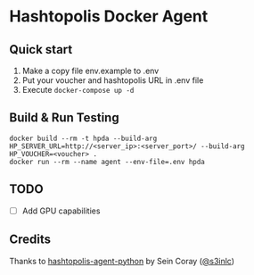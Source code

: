 # Hashtopolis Docker Agent

## Quick start
1. Make a copy file env.example to .env
2. Put your voucher and hashtopolis URL in .env file
3. Execute `docker-compose up -d`

## Build & Run Testing 
```
docker build --rm -t hpda --build-arg HP_SERVER_URL=http://<server_ip>:<server_port>/ --build-arg HP_VOUCHER=<voucher> .
docker run --rm --name agent --env-file=.env hpda
```

## TODO
- [ ] Add GPU capabilities

## Credits
Thanks to [hashtopolis-agent-python](https://github.com/s3inlc/hashtopolis-agent-python) by Sein Coray ([@s3inlc](https://github.com/s3inlc))
